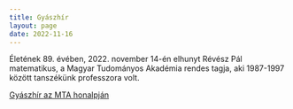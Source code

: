 ```yaml
---
title: Gyászhír
layout: page 
date: 2022-11-16
---
```


Életének 89. évében, 2022. november 14-én elhunyt Révész Pál matematikus, a Magyar Tudományos
Akadémia rendes tagja, aki 1987-1997 között tanszékünk professzora volt.


[Gyászhír az MTA honalpján](https://mta.hu/mta_hirei/elhunyt-revesz-pal-matematikus-az-mta-rendes-tagja-112539)

